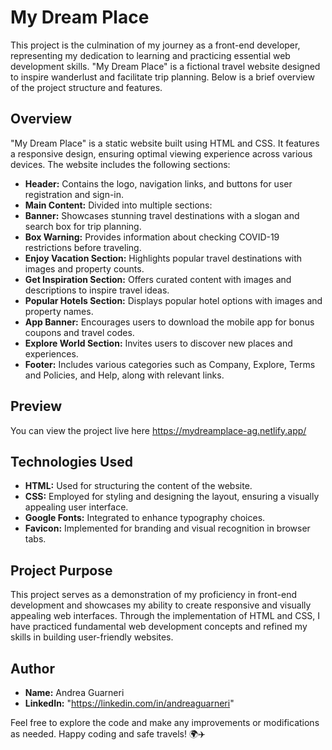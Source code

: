 # My Dream Place

This project is the culmination of my journey as a front-end developer, representing my dedication to learning and practicing essential web development skills. "My Dream Place" is a fictional travel website designed to inspire wanderlust and facilitate trip planning. Below is a brief overview of the project structure and features.

## Overview

"My Dream Place" is a static website built using HTML and CSS. It features a responsive design, ensuring optimal viewing experience across various devices. The website includes the following sections:

- **Header:** Contains the logo, navigation links, and buttons for user registration and sign-in.
- **Main Content:** Divided into multiple sections:
- **Banner:** Showcases stunning travel destinations with a slogan and search box for trip planning.
- **Box Warning:** Provides information about checking COVID-19 restrictions before traveling.
- **Enjoy Vacation Section:** Highlights popular travel destinations with images and property counts.
- **Get Inspiration Section:** Offers curated content with images and descriptions to inspire travel ideas.
- **Popular Hotels Section:** Displays popular hotel options with images and property names.
- **App Banner:** Encourages users to download the mobile app for bonus coupons and travel codes.
- **Explore World Section:** Invites users to discover new places and experiences.
- **Footer:** Includes various categories such as Company, Explore, Terms and Policies, and Help, along with relevant links.

## Preview

You can view the project live here https://mydreamplace-ag.netlify.app/

## Technologies Used

- **HTML:** Used for structuring the content of the website.
- **CSS:** Employed for styling and designing the layout, ensuring a visually appealing user interface.
- **Google Fonts:** Integrated to enhance typography choices.
- **Favicon:** Implemented for branding and visual recognition in browser tabs.

## Project Purpose

This project serves as a demonstration of my proficiency in front-end development and showcases my ability to create responsive and visually appealing web interfaces. Through the implementation of HTML and CSS, I have practiced fundamental web development concepts and refined my skills in building user-friendly websites.

## Author

- **Name:** Andrea Guarneri
- **LinkedIn:** "https://linkedin.com/in/andreaguarneri"

Feel free to explore the code and make any improvements or modifications as needed. Happy coding and safe travels! 🌍✈️

